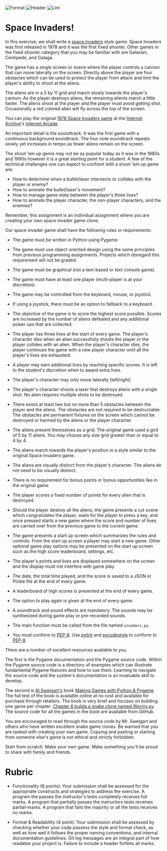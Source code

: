 ![Format](../../actions/workflows/format.yml/badge.svg)
![Header](../../actions/workflows/header.yml/badge.svg)
![Lint](../../actions/workflows/lint.yml/badge.svg)

# Space Invaders!

In this exercise, we shall write a [space invaders](https://en.wikipedia.org/wiki/Space_Invaders) style game. Space Invaders was first released in 1978 and it was the first fixed shooter. Other games in the fixed shooter category that you may be familiar with are Galaxian, Centipede, and Galaga.

The game has a single screen or scene where the player controls a cannon that can move laterally on the screen. Directly above the player are four obstacles which can be used to protect the player from attack and limit the player's ability to shoot at the aliens.

The aliens are in a 5 by 11 grid and march slowly towards the player's cannon. As the player destroys aliens, the remaining alients march a little faster. The aliens shoot at the player and the player must avoid getting shot. Occasionally a red colored alien will fly across the top of the screen.

You can play the original [1978 Space Invaders game](https://archive.org/details/arcade_invaders) at the [Internet Archive](https://archive.org/)'s [Internet Arcade](https://archive.org/details/internetarcade).

An important detail is the soundtrack. It was the first game with a continuous background soundtrack. The four note soundtrack repeats slowly yet increases in tempo as fewer aliens remain on the screen.  

The shoot 'em up genre may not be as popular today as it was in the 1980s and 1990s however it is a great starting point for a student. A few of the technical challenges one can expect to confront with a shoot 'em up game are:

* How to determine when a bullet/laser intersects or collides with the player or enemy?
* How to animate the bullet/laser's movement?
* How to manage game state between the player's three lives?
* How to animate the player character, the non-player characters, and the enemies?

Remember, this assignment is an individual assignment where you are creating your own space invader game clone. 

Our space invader game shall have the following rules or requirements:

* The game must be written in Python using Pygame.

* The game must use object oriented design using the same principles from previous programming assignments. Projects which disregard this requirement will not be graded.

* The game must be graphical (not a text-based or text console game).

* The game must have at least one player (multi-player is at your discretion).

* The game may be controlled from the keyboard, mouse, or joystick.

* If using a joystick, there must be an option to fallback to a keyboard.

* The objective of the game is to score the highest score possible. Scores are increased by the number of aliens defeated and any additional power ups that are collected.

* The player has three lives at the start of every game. The player's character dies when an alien successfully shoots the player or the player collides with an alien. When the player's character dies, the player continues the game with a new player character until all the player's lives are exhausted.

* A player may earn additional lives by reaching specific scores. It is left to the student's discretion when to award extra lives.

* The player's character may only move laterally (left/right).

* The player's character shoots a laser that destroys aliens with a single shot. No alien requires multiple shots to be destroyed.

* There exists at least two but no more than 5 obstacles between the player and the aliens. The obstacles are not required to be destructable. The obstacles are permanent fixtures on the screen which cannot be destroyed or harmed by the aliens or the player character.

* The aliens present themselves as a grid. The original game used a gird of 5 by 11 aliens. You may choose any size grid greater than or equal to 4 by 4.

* The aliens march towards the player's position in a style similar to the original Space Invaders game.

* The aliens are visually distinct from the player's character. The aliens do not need to be visually distinct.

* There is no requirement for bonus points or bonus opportunities like in the original game.

* The player scores a fixed number of points for every alien that is destroyed.

* Should the player destroy all the aliens, the game presents a cut scene which congratulates the player, waits for the player to press a key, and once pressed starts a new game where the score and number of lives are carried over from the previous game to the current game.

* The game presents a start up screen which summarizes the rules and controls. From the start up screen a player may start a new game. Other optional game play options may be presented on the start up screen such as the high score leaderboard, settings, etc.

* The player's points and lives are displayed somewhere on the screen and the display must not interfere with game play.

* The date, the total time played, and the score is saved to a JSON or Pickle file at the end of every game.

* A leaderboard of high scores is presented at the end of every game.

* The option to play again is given at the end of every game.

* A soundtrack and sound effects are mandatory. The sounds may be synthesized during game play or pre-recorded sounds.

* The main function must be called from the file named `invaders.py`.

* You must conform to [PEP-8](https://www.python.org/dev/peps/pep-0008/). Use [pylint](https://www.pylint.org/) and [pycodestyle](https://pypi.org/project/pycodestyle/) to conform to [PEP-8](https://www.python.org/dev/peps/pep-0008/).


There are a number of excellent resources available to you.

The first is the Pygame documentation and the Pygame source code. Within the Pygame source code is a directory of examples which can illustrate fundamental Pygame features and how to use them. Learning to navigate the source code and the system's documentation is an invaluable skill to develop.

The second is [Al Sweigart's](https://alsweigart.com/) book [Making Games with Python & Pygame](https://inventwithpython.com/pygame/). The full text of the book is available online at no cost and available for purchase through retailers. The book is very brief and focuses on building one game per chapter. [Chapter 6 builds a snake clone named Wormy.py](https://inventwithpython.com/pygame/chapter6.html). The source code for all the games in the book are available from GitHub.

You are encouraged to read through the source code by Mr. Sweigart and others who have written excellent snake game clones. Be warned that you are tasked with creating your own game. Copying and pasting or starting from someone else's game is not ethical and strictly forbidden.

Start from scratch. Make your own game. Make something you'll be proud to share with family and friends.

# Rubric

* Functionality (6 points): Your submission shall be assessed for the appropriate constructs and strategies to address the exercise. A program the passes the instructor's tests completely receives full marks. A program that partially passes the instructors tests receives partial-marks. A program that fails the majority or all the tests receives no marks.

* Format & Readability (4 point): Your submission shall be assessed by checking whether your code passess the style and format check, as well as how well it follows the proper naming conventions, and internal documentation guidelines. Git log messages are an integral part of how readable your project is. Failure to include a header forfeits all marks.
